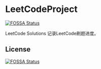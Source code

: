 # LeetCodeProject
[![FOSSA Status](https://app.fossa.io/api/projects/git%2Bgithub.com%2FMsopopop%2FLeetCodeProject.svg?type=shield)](https://app.fossa.io/projects/git%2Bgithub.com%2FMsopopop%2FLeetCodeProject?ref=badge_shield)

LeetCode Solutions
记录LeetCode刷题进度。


## License
[![FOSSA Status](https://app.fossa.io/api/projects/git%2Bgithub.com%2FMsopopop%2FLeetCodeProject.svg?type=large)](https://app.fossa.io/projects/git%2Bgithub.com%2FMsopopop%2FLeetCodeProject?ref=badge_large)